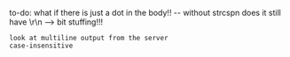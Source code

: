 to-do:
    what if there is just a dot in the body!! -- without strcspn does it still have \r\n --> bit stuffing!!!

    look at multiline output from the server
    case-insensitive

